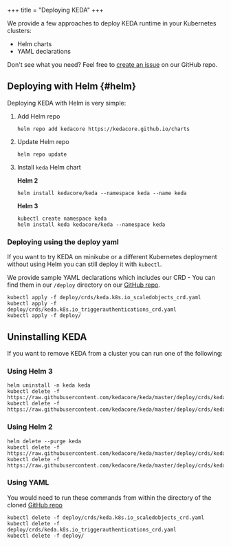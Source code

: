 +++
title = "Deploying KEDA"
+++

We provide a few approaches to deploy KEDA runtime in your Kubernetes clusters:

- Helm charts
- YAML declarations

Don't see what you need? Feel free to [create an issue](https://github.com/kedacore/keda/issues/new) on our GitHub repo.

## Deploying with Helm {#helm}

Deploying KEDA with Helm is very simple:

1. Add Helm repo

    ```cli
    helm repo add kedacore https://kedacore.github.io/charts
    ```

2. Update Helm repo
    ```cli
    helm repo update
    ```

3. Install `keda` Helm chart

    **Helm 2**

    ```cli
    helm install kedacore/keda --namespace keda --name keda
    ```

    **Helm 3**

    ```cli
    kubectl create namespace keda
    helm install keda kedacore/keda --namespace keda
    ```

### Deploying using the deploy yaml

If you want to try KEDA on minikube or a different Kubernetes deployment without using Helm you can still deploy it with `kubectl`.

We provide sample YAML declarations which includes our CRD - You can find them in our `/deploy` directory on our [GitHub repo](https://github.com/kedacore/keda).

```
kubectl apply -f deploy/crds/keda.k8s.io_scaledobjects_crd.yaml
kubectl apply -f deploy/crds/keda.k8s.io_triggerauthentications_crd.yaml
kubectl apply -f deploy/
```

## Uninstalling KEDA

If you want to remove KEDA from a cluster you can run one of the following:

### Using Helm 3

```cli
helm uninstall -n keda keda
kubectl delete -f https://raw.githubusercontent.com/kedacore/keda/master/deploy/crds/keda.k8s.io_scaledobjects_crd.yaml
kubectl delete -f https://raw.githubusercontent.com/kedacore/keda/master/deploy/crds/keda.k8s.io_triggerauthentications_crd.yaml
```

### Using Helm 2

```cli
helm delete --purge keda
kubectl delete -f https://raw.githubusercontent.com/kedacore/keda/master/deploy/crds/keda.k8s.io_scaledobjects_crd.yaml
kubectl delete -f https://raw.githubusercontent.com/kedacore/keda/master/deploy/crds/keda.k8s.io_triggerauthentications_crd.yaml
```

### Using YAML

You would need to run these commands from within the directory of the cloned [GitHub repo](https://github.com/kedacore/keda)

```cli
kubectl delete -f deploy/crds/keda.k8s.io_scaledobjects_crd.yaml
kubectl delete -f deploy/crds/keda.k8s.io_triggerauthentications_crd.yaml
kubectl delete -f deploy/
```

